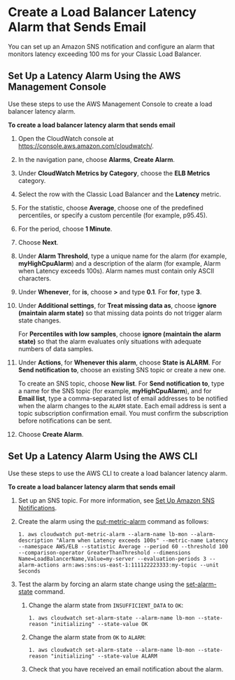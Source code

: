 # Create a Load Balancer Latency Alarm that Sends Email<a name="US_AlarmAtThresholdELB"></a>

You can set up an Amazon SNS notification and configure an alarm that monitors latency exceeding 100 ms for your Classic Load Balancer\.

## Set Up a Latency Alarm Using the AWS Management Console<a name="load-balancer-alarm-console"></a>

Use these steps to use the AWS Management Console to create a load balancer latency alarm\.

**To create a load balancer latency alarm that sends email**

1. Open the CloudWatch console at [https://console\.aws\.amazon\.com/cloudwatch/](https://console.aws.amazon.com/cloudwatch/)\.

1. In the navigation pane, choose **Alarms**, **Create Alarm**\.

1. Under **CloudWatch Metrics by Category**, choose the **ELB Metrics** category\.

1. Select the row with the Classic Load Balancer and the **Latency** metric\.

1. For the statistic, choose **Average**, choose one of the predefined percentiles, or specify a custom percentile \(for example, p95\.45\)\.

1. For the period, choose **1 Minute**\.

1. Choose **Next**\.

1. Under **Alarm Threshold**, type a unique name for the alarm \(for example, **myHighCpuAlarm**\) and a description of the alarm \(for example, Alarm when Latency exceeds 100s\)\. Alarm names must contain only ASCII characters\.

1. Under **Whenever**, for **is**, choose **>** and type **0\.1**\. For **for**, type **3**\.

1. Under **Additional settings**, for **Treat missing data as**, choose **ignore \(maintain alarm state\)** so that missing data points do not trigger alarm state changes\.

   For **Percentiles with low samples**, choose **ignore \(maintain the alarm state\)** so that the alarm evaluates only situations with adequate numbers of data samples\. 

1. Under **Actions**, for **Whenever this alarm**, choose **State is ALARM**\. For **Send notification to**, choose an existing SNS topic or create a new one\.

   To create an SNS topic, choose **New list**\. For **Send notification to**, type a name for the SNS topic \(for example, **myHighCpuAlarm**\), and for **Email list**, type a comma\-separated list of email addresses to be notified when the alarm changes to the `ALARM` state\. Each email address is sent a topic subscription confirmation email\. You must confirm the subscription before notifications can be sent\.

1. Choose **Create Alarm**\.

## Set Up a Latency Alarm Using the AWS CLI<a name="load-balancer-alarm-cli"></a>

Use these steps to use the AWS CLI to create a load balancer latency alarm\.

**To create a load balancer latency alarm that sends email**

1. Set up an SNS topic\. For more information, see [Set Up Amazon SNS Notifications](US_SetupSNS.md)\.

1. Create the alarm using the [put\-metric\-alarm](https://docs.aws.amazon.com/cli/latest/reference/cloudwatch/put-metric-alarm.html) command as follows:

   ```
   1. aws cloudwatch put-metric-alarm --alarm-name lb-mon --alarm-description "Alarm when Latency exceeds 100s" --metric-name Latency --namespace AWS/ELB --statistic Average --period 60 --threshold 100 --comparison-operator GreaterThanThreshold --dimensions Name=LoadBalancerName,Value=my-server --evaluation-periods 3 --alarm-actions arn:aws:sns:us-east-1:111122223333:my-topic --unit Seconds
   ```

1. Test the alarm by forcing an alarm state change using the [set\-alarm\-state](https://docs.aws.amazon.com/cli/latest/reference/cloudwatch/set-alarm-state.html) command\.

   1. Change the alarm state from `INSUFFICIENT_DATA` to `OK`: 

      ```
      1. aws cloudwatch set-alarm-state --alarm-name lb-mon --state-reason "initializing" --state-value OK
      ```

   1. Change the alarm state from `OK` to `ALARM`:

      ```
      1. aws cloudwatch set-alarm-state --alarm-name lb-mon --state-reason "initializing" --state-value ALARM
      ```

   1. Check that you have received an email notification about the alarm\.